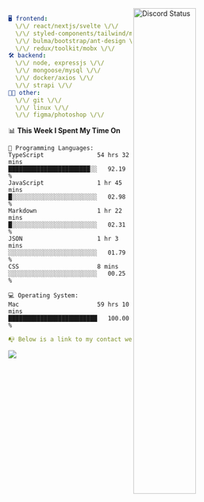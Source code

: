 
<a href="https://discord.com/users/279302975371870218" target="_blank">
    <img width="50%" align="right" alt="Discord Status" src="https://lanyard.cnrad.dev/api/279302975371870218?bg=161B22&borderRadius=5px%205px%200%200&hideTimestamp=true&idleMessage=Just%20chillin%27%20at%20the%20moment&animated=true">
</a>

```yaml
🖥️ frontend: 
  \/\/ react/nextjs/svelte \/\/
  \/\/ styled-components/tailwind/mui/
  \/\/ bulma/bootstrap/ant-design \/\/
  \/\/ redux/toolkit/mobx \/\/
🛠 backend: 
  \/\/ node, expressjs \/\/
  \/\/ mongoose/mysql \/\/
  \/\/ docker/axios \/\/
  \/\/ strapi \/\/
👨‍💻 other: 
  \/\/ git \/\/ 
  \/\/ linux \/\/
  \/\/ figma/photoshop \/\/
```
<!--START_SECTION:waka-->
📊 **This Week I Spent My Time On** 

```text
💬 Programming Languages: 
TypeScript               54 hrs 32 mins      ███████████████████████░░   92.19 % 
JavaScript               1 hr 45 mins        █░░░░░░░░░░░░░░░░░░░░░░░░   02.98 % 
Markdown                 1 hr 22 mins        █░░░░░░░░░░░░░░░░░░░░░░░░   02.31 % 
JSON                     1 hr 3 mins         ░░░░░░░░░░░░░░░░░░░░░░░░░   01.79 % 
CSS                      8 mins              ░░░░░░░░░░░░░░░░░░░░░░░░░   00.25 % 

💻 Operating System: 
Mac                      59 hrs 10 mins      █████████████████████████   100.00 % 
```


<!--END_SECTION:waka-->
```yaml
📭 Below is a link to my contact website 
```
<a href="https://mxns.xyz" target="_black"> <img src="https://img.shields.io/badge/website-161B22?style=for-the-badge&logo=About.me&logoColor=white"></img> <a/>
